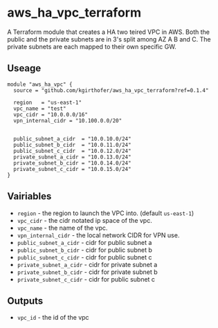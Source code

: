 # aws_ha_vpc_terraform 

A Terraform module that creates a HA two teired VPC in AWS. Both the public and the private subnets are in 3's split among AZ A B and C. The private subnets are each mapped to their own specific GW. 

## Useage 

```hcl
module "aws_ha_vpc" {
  source = "github.com/kgirthofer/aws_ha_vpc_terraform?ref=0.1.4"
  
  region   = "us-east-1"
  vpc_name = "test"
  vpc_cidr = "10.0.0.0/16"
  vpn_internal_cidr = "10.100.0.0/20"

  
  public_subnet_a_cidr  = "10.0.10.0/24"
  public_subnet_b_cidr  = "10.0.11.0/24"
  public_subnet_c_cidr  = "10.0.12.0/24"
  private_subnet_a_cidr = "10.0.13.0/24"
  private_subnet_b_cidr = "10.0.14.0/24"
  private_subnet_c_cidr = "10.0.15.0/24"
}
```

## Vairiables

- `region` - the region to launch the VPC into. (default `us-east-1`)
- `vpc_cidr` - the cidr notated ip space of the vpc.
- `vpc_name` - the name of the vpc. 
- `vpn_internal_cidr` - the local network CIDR for VPN use.
- `public_subnet_a_cidr` - cidr for public subnet a
- `public_subnet_b_cidr` - cidr for public subnet b
- `public_subnet_c_cidr` - cidr for public subnet c
- `private_subnet_a_cidr` - cidr for private subnet a
- `private_subnet_b_cidr` - cidr for private subnet b
- `private_subnet_c_cidr` - cidr for public subnet c

## Outputs

- `vpc_id` - the id of the vpc
